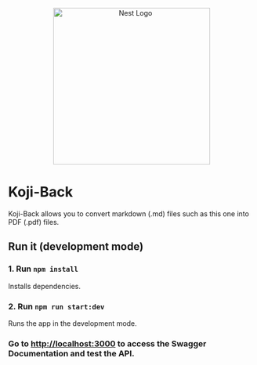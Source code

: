 <p align="center">
  <a href="http://nestjs.com/" target="blank"><img src="https://nestjs.com/img/logo_text.svg" width="320" alt="Nest Logo" /></a>
</p>

# Koji-Back

Koji-Back allows you to convert markdown (.md) files such as this one into PDF (.pdf) files.

## Run it (development mode)

### 1. Run `npm install`

Installs dependencies.

### 2. Run `npm run start:dev`

Runs the app in the development mode.<br />

### Go to [http://localhost:3000](http://localhost:3000) to access the Swagger Documentation and test the API.
